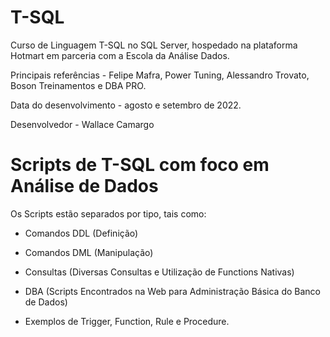 # T-SQL

Curso de Linguagem T-SQL no SQL Server, hospedado na plataforma Hotmart em parceria com a Escola da Análise Dados. 

Principais referências - Felipe Mafra, Power Tuning, Alessandro Trovato, Boson Treinamentos e DBA PRO.

Data do desenvolvimento - agosto e setembro de 2022.

Desenvolvedor - Wallace Camargo


# Scripts de T-SQL com foco em Análise de Dados

Os Scripts estão separados por tipo, tais como:

- Comandos DDL (Definição)

- Comandos DML (Manipulação)

- Consultas (Diversas Consultas e Utilização de Functions Nativas)

- DBA (Scripts Encontrados na Web para Administração Básica do Banco de Dados)

- Exemplos de Trigger, Function, Rule e Procedure.

